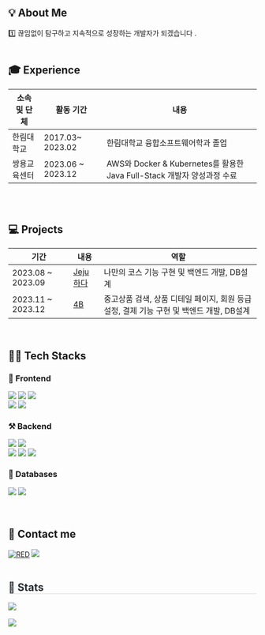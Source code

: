 

<h2>💡 About Me  </h2>

<h>1️⃣ 끊임없이 탐구하고 지속적으로 성장하는 개발자가 되겠습니다 </b>.  <br></br></h>

<h2>🎓 Experience </h2>

|소속 및 단체|활동 기간|내용|
|---|---|---|
|한림대학교|2017.03~ 2023.02 | 한림대학교 융합소프트웨어학과 졸업 |
|쌍용교육센터|2023.06 ~ 2023.12 | AWS와 Docker & Kubernetes를 활용한 Java Full-Stack 개발자 양성과정 수료 |



<br><br>
<h2>💻 Projects</h2>

| 기간 | 내용 | 역할 |
| --- | --- | ---|
| 2023.08 ~ 2023.09| <a href="https://github.com/wwishh/Model1Project">Jeju하다</a> | 나만의 코스 기능 구현 및 백엔드 개발, DB설계 |
| 2023.11 ~ 2023.12| <a href="https://github.com/wwishh/SpringBoot_Project">4B</a> |  중고상품 검색, 상품 디테일 페이지, 회원 등급 설정, 결제 기능 구현 및 백엔드 개발, DB설계  |



<br/>
<d></d>

<h2>👨‍💻 Tech Stacks  </h2>
<h3> 📲 Frontend </h3>
<div>
        <img src="https://img.shields.io/badge/Bootstrap-7952B3?style=flat&logo=Bootstrap&logoColor=white">
        <img src="https://img.shields.io/badge/HTML5-E34F26?style=flat&logo=HTML5&logoColor=white">
         <img src="https://img.shields.io/badge/CSS3-1572B6?style=flat&logo=CSS3&logoColor=white">           
        <br/><img src="https://img.shields.io/badge/jQuery-0769AD?style=flat&logo=jQuery&logoColor=white">
        <img src="https://img.shields.io/badge/Javascript-F7DF1E?style=flat&logo=Javascript&logoColor=white">
</div>

<h3>⚒ Backend </h3>
<div>
        <img src="https://img.shields.io/badge/Apache Tomcat-F8DC75?style=flat&logo=Apache Tomcat&logoColor=white">
        <img src="https://img.shields.io/badge/Java-007396?style=flat&logo=Java&logoColor=white">
        <br/><img src="https://img.shields.io/badge/Spring Boot-6DB33F?style=flat&logo=Spring Boot&logoColor=white">
        <img src="https://img.shields.io/badge/Spring-6DB33F?style=flat&logo=Spring Boot&logoColor=white">
        <img src="https://img.shields.io/badge/Amazon AWS-232F3E?style=flat&logo=Amazon AWS&logoColor=white">
</div>

<h3> 📘 Databases </h3>
<div>
        <img src="https://img.shields.io/badge/MySQL-4479A1?style=flat&logo=MySQL&logoColor=white">
        <img src="https://img.shields.io/badge/Oracle-F80000?style=flat&logo=Oracle&logoColor=white"> 
</div>
<br><br>
<h2>📝 Contact me </h2>
<div>
<a href="https://github.com/wwishh"><img alt="RED" src ="https://img.shields.io/badge/Github-181717.svg?&style=flat&logo=GitHub&logoColor=white"/></a>
<a href="#"><img src="https://img.shields.io/badge/Notion-000000?style=flat&logo=Notion&logoColor=white"></a>

</div><br/>

 <div style="text-align: left;"> 
    <h2 style="border-bottom: 1px solid #d8dee4; color: #282d33;"> 🏅 Stats </h2> 
        <div style="text-align: left;">  
            	<img src="https://github-readme-stats.vercel.app/api/top-langs/?username=wwishh&layout=compact"><br><br>
<img src="https://github-readme-stats.vercel.app/api?username=wwishh&show_icons=true">
    </div> 
         
 </div>


